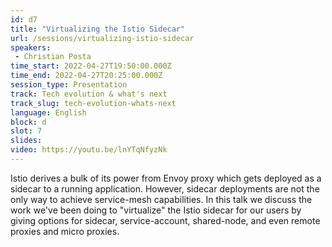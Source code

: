 ```yaml
---
id: d7
title: "Virtualizing the Istio Sidecar"
url: /sessions/virtualizing-istio-sidecar
speakers:
 - Christian Posta
time_start: 2022-04-27T19:50:00.000Z
time_end: 2022-04-27T20:25:00.000Z
session_type: Presentation
track: Tech evolution & what's next
track_slug: tech-evolution-whats-next
language: English
block: d
slot: 7
slides: 
video: https://youtu.be/lnYTqNfyzNk
---
```


Istio derives a bulk of its power from Envoy proxy which gets deployed as a sidecar to a running application. However, sidecar deployments are not the only way to achieve service-mesh capabilities. In this talk we discuss the work we've been doing to "virtualize" the Istio sidecar for our users by giving options for sidecar, service-account, shared-node, and even remote proxies and micro proxies.